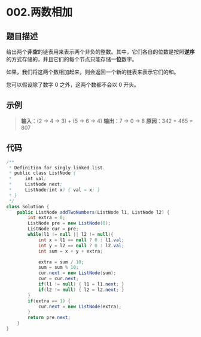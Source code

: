 # 002.两数相加

## 题目描述

给出两个**非空**的链表用来表示两个非负的整数。其中，它们各自的位数是按照**逆序**的方式存储的，并且它们的每个节点只能存储**一位**数字。

如果，我们将这两个数相加起来，则会返回一个新的链表来表示它们的和。

您可以假设除了数字 0 之外，这两个数都不会以 0 开头。

## 示例

> **输入**：(2 -> 4 -> 3) + (5 -> 6 -> 4)
> **输出**：7 -> 0 -> 8
> **原因**：342 + 465 = 807

## 代码

```java
/**
 * Definition for singly-linked list.
 * public class ListNode {
 *     int val;
 *     ListNode next;
 *     ListNode(int x) { val = x; }
 * }
 */
class Solution {
    public ListNode addTwoNumbers(ListNode l1, ListNode l2) {
        int extra = 0;
        ListNode pre = new ListNode(0);
        ListNode cur = pre;
        while(l1 != null || l2 != null){
            int x = l1 == null ? 0 : l1.val;
            int y = l2 == null ? 0 : l2.val;
            int sum = x + y + extra;

            extra = sum / 10;
            sum = sum % 10;
            cur.next = new ListNode(sum);
            cur = cur.next;
            if(l1 != null) { l1 = l1.next; }
            if(l2 != null) { l2 = l2.next; }
        }
        if(extra == 1) {
            cur.next = new ListNode(extra);
        }
        return pre.next;
    }
}
```

